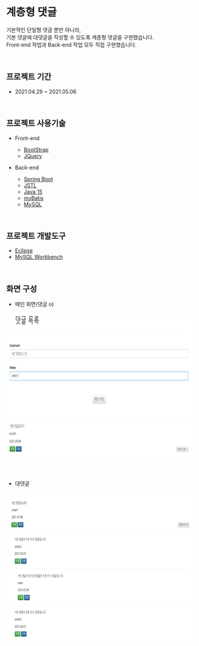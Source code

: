 # 계층형 댓글

기본적인 단일형 댓글 뿐만 아니라, <br>
기본 댓글에 대댓글을 작성할 수 있도록 계층형 댓글을 구현했습니다. <br>
Front-end 작업과 Back-end 작업 모두 직접 구현했습니다. <br>


<br>

## 프로젝트 기간
 - 2021.04.29 ~ 2021.05.06

<br>

## 프로젝트 사용기술

 - Front-end
    - [BootStrap](https://getbootstrap.com/)
    - [JQuery](https://jquery.com/)

 - Back-end
    - [Spring Boot](https://docs.spring.io/spring-boot/docs/current/reference/htmlsingle)
    - [JSTL](https://www.oracle.com/java/technologies/)
    - [Java 15](https://docs.oracle.com/javase/15/docs/api/)
    - [myBatis](https://github.com/mybatis/mybatis-3)
    - [MySQL](https://dev.mysql.com/doc/refman/8.0/en/)

 <br>

 ## 프로젝트 개발도구
 - [Eclipse](https://www.eclipse.org/)
 - [MySQL Workbench](https://dev.mysql.com/downloads/workbench/)

<br>

## 화면 구성

 - 메인 화면(댓글 o)
<p align="center">
    <img src="/images/dynamicMain.PNG" width = "600" height = "400"/>
</p>

<br>

 - 대댓글
<p align="center">
    <img src="/images/comment.PNG" width = "600" height = "400"/>
</p>